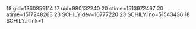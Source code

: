 18 gid=1360859114
17 uid=980132240
20 ctime=1513972467
20 atime=1517248263
23 SCHILY.dev=16777220
23 SCHILY.ino=51543436
18 SCHILY.nlink=1
